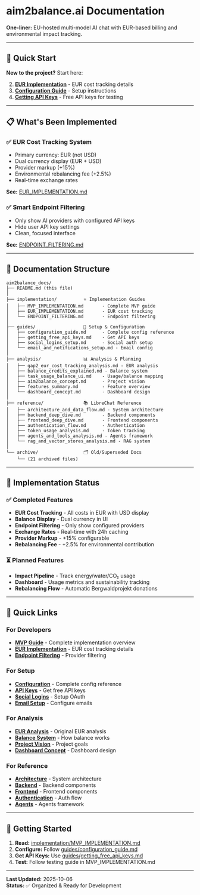 # aim2balance.ai Documentation

**One-liner:** EU-hosted multi-model AI chat with EUR-based billing and environmental impact tracking.

---

## 🚀 Quick Start

**New to the project?** Start here:

2. **[EUR Implementation](./implementation/EUR_IMPLEMENTATION.md)** - EUR cost tracking details
3. **[Configuration Guide](./guides/configuration_guide.md)** - Setup instructions
4. **[Getting API Keys](./guides/getting_free_api_keys.md)** - Free API keys for testing

---

## 📋 What's Been Implemented

### ✅ EUR Cost Tracking System

- Primary currency: EUR (not USD)
- Dual currency display (EUR + USD)
- Provider markup (+15%)
- Environmental rebalancing fee (+2.5%)
- Real-time exchange rates

**See:** [EUR_IMPLEMENTATION.md](./implementation/EUR_IMPLEMENTATION.md)

### ✅ Smart Endpoint Filtering

- Only show AI providers with configured API keys
- Hide user API key settings
- Clean, focused interface

**See:** [ENDPOINT_FILTERING.md](./implementation/ENDPOINT_FILTERING.md)

---

## 📁 Documentation Structure

```
aim2balance_docs/
├── README.md (this file)
│
├── implementation/          ⭐ Implementation Guides
│   ├── MVP_IMPLEMENTATION.md       - Complete MVP guide
│   ├── EUR_IMPLEMENTATION.md       - EUR cost tracking
│   └── ENDPOINT_FILTERING.md       - Endpoint filtering
│
├── guides/                  📖 Setup & Configuration
│   ├── configuration_guide.md      - Complete config reference
│   ├── getting_free_api_keys.md    - Get API keys
│   ├── social_logins_setup.md      - Social auth setup
│   └── email_and_notifications_setup.md - Email config
│
├── analysis/                📊 Analysis & Planning
│   ├── gap2_eur_cost_tracking_analysis.md - EUR analysis
│   ├── balance_credits_explained.md - Balance system
│   ├── task_usage_balance_ui.md    - Usage/balance mapping
│   ├── aim2balance_concept.md      - Project vision
│   ├── features_summary.md         - Feature overview
│   └── dashboard_concept.md        - Dashboard design
│
├── reference/               📚 LibreChat Reference
│   ├── architecture_and_data_flow.md - System architecture
│   ├── backend_deep_dive.md        - Backend components
│   ├── frontend_deep_dive.md       - Frontend components
│   ├── authentication_flow.md      - Authentication
│   ├── token_usage_analysis.md     - Token tracking
│   ├── agents_and_tools_analysis.md - Agents framework
│   └── rag_and_vector_stores_analysis.md - RAG system
│
└── archive/                 🗂️ Old/Superseded Docs
    └── (21 archived files)
```

---

## 🎯 Implementation Status

### ✅ Completed Features

- **EUR Cost Tracking** - All costs in EUR with USD display
- **Balance Display** - Dual currency in UI
- **Endpoint Filtering** - Only show configured providers
- **Exchange Rates** - Real-time with 24h caching
- **Provider Markup** - +15% configurable
- **Rebalancing Fee** - +2.5% for environmental contribution

### ⏳ Planned Features

- **Impact Pipeline** - Track energy/water/CO₂ usage
- **Dashboard** - Usage metrics and sustainability tracking
- **Rebalancing Flow** - Automatic Bergwaldprojekt donations

---

## 📖 Quick Links

### For Developers

- **[MVP Guide](./implementation/MVP_IMPLEMENTATION.md)** - Complete implementation overview
- **[EUR Implementation](./implementation/EUR_IMPLEMENTATION.md)** - EUR cost tracking details
- **[Endpoint Filtering](./implementation/ENDPOINT_FILTERING.md)** - Provider filtering

### For Setup

- **[Configuration](./guides/configuration_guide.md)** - Complete config reference
- **[API Keys](./guides/getting_free_api_keys.md)** - Get free API keys
- **[Social Logins](./guides/social_logins_setup.md)** - Setup OAuth
- **[Email Setup](./guides/email_and_notifications_setup.md)** - Configure emails

### For Analysis

- **[EUR Analysis](./analysis/gap2_eur_cost_tracking_analysis.md)** - Original EUR analysis
- **[Balance System](./analysis/balance_credits_explained.md)** - How balance works
- **[Project Vision](./analysis/aim2balance_concept.md)** - Project goals
- **[Dashboard Concept](./analysis/dashboard_concept.md)** - Dashboard design

### For Reference

- **[Architecture](./reference/architecture_and_data_flow.md)** - System architecture
- **[Backend](./reference/backend_deep_dive.md)** - Backend components
- **[Frontend](./reference/frontend_deep_dive.md)** - Frontend components
- **[Authentication](./reference/authentication_flow.md)** - Auth flow
- **[Agents](./reference/agents_and_tools_analysis.md)** - Agents framework

---

## 🚀 Getting Started

1. **Read:** [implementation/MVP_IMPLEMENTATION.md](./implementation/MVP_IMPLEMENTATION.md)
2. **Configure:** Follow [guides/configuration_guide.md](./guides/configuration_guide.md)
3. **Get API Keys:** Use [guides/getting_free_api_keys.md](./guides/getting_free_api_keys.md)
4. **Test:** Follow testing guide in MVP_IMPLEMENTATION.md

---

**Last Updated:** 2025-10-06  
**Status:** ✅ Organized & Ready for Development
